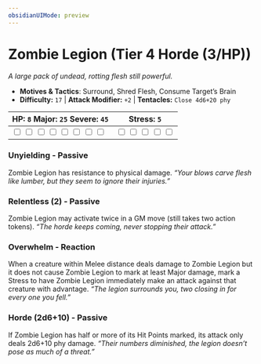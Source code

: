 ```yaml
---
obsidianUIMode: preview
---
```

# Zombie Legion (Tier 4 Horde (3/HP))

*A large pack of undead, rotting flesh still powerful.*

- **Motives & Tactics**: Surround, Shred Flesh, Consume Target’s Brain
- **Difficulty:** `17` | **Attack Modifier:** `+2` | **Tentacles:** `Close 4d6+20 phy`

| HP: `8` Major: `25` Severe: `45` | Stress: `5` |
|--|--|
|  <input type="checkbox" unchecked id="8bd9501d"> <input type="checkbox" unchecked id="17cd7c4b"> <input type="checkbox" unchecked id="afd75bee"> <input type="checkbox" unchecked id="ba773afd"> <input type="checkbox" unchecked id="a2286338"> <input type="checkbox" unchecked id="2c772d81"> <input type="checkbox" unchecked id="f91a7789"> <input type="checkbox" unchecked id="f7609931"> |  <input type="checkbox" unchecked id="5efd8753"> <input type="checkbox" unchecked id="a21ed175"> <input type="checkbox" unchecked id="e836312e"> <input type="checkbox" unchecked id="9875e292"> <input type="checkbox" unchecked id="55626320"> |

### Unyielding - Passive

Zombie Legion has resistance to physical damage. *“Your blows carve flesh like lumber, but they seem to ignore their injuries.”*

### Relentless (2) - Passive

Zombie Legion may activate twice in a GM move (still takes two action tokens). *“The horde keeps coming, never stopping their attack.”*

### Overwhelm - Reaction

When a creature within Melee distance deals damage to Zombie Legion but it does not cause Zombie Legion to mark at least Major damage, mark a Stress to have Zombie Legion immediately make an attack against that creature with advantage. *“The legion surrounds you, two closing in for every one you fell.”*

### Horde (2d6+10) - Passive

If Zombie Legion has half or more of its Hit Points marked, its attack only deals 2d6+10 phy damage. *“Their numbers diminished, the legion doesn’t pose as much of a threat.”*


